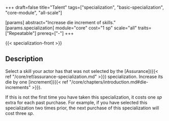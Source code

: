 +++
draft=false
title="Talent"
tags=["specialization", "basic-specialization", "core-module", "all-scale"]

[params]
  abstract="Increase die increment of skills."
  [params.specialization]
    module="core"
    cost="1 sp"
    scale="all"
    traits=["Repeatable"]
    prereq=["-"]
+++

{{< specialization-front >}}

## Description

Select a skill your actor has that was not selected by the 
[Assurance]({{< ref "/core/ref/assurance-specialization.md" >}}) 
specialization. Increase its die by one 
[increment]({{< ref "/core/chapters/introduction.md#die-increments" >}}).

If this is not the first time you have taken this specialization, it costs one
*sp* extra for each past purchase. For example, if you have selected this
specialization two times prior, the next purchase of this specialization will cost three *sp*.

